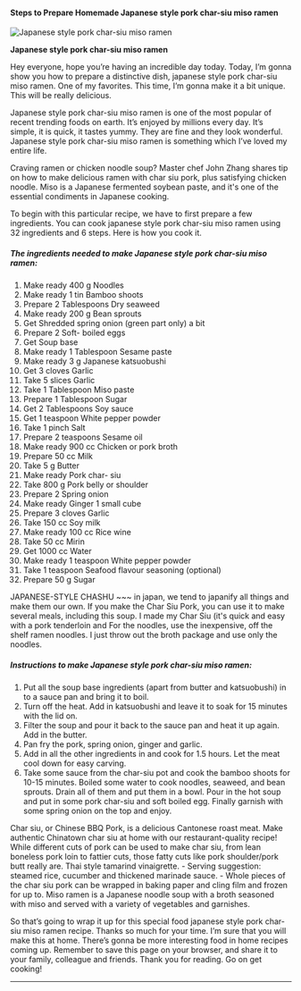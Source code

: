             

#### Steps to Prepare Homemade Japanese style pork char-siu miso ramen

![Japanese style pork char-siu miso ramen](https://img-global.cpcdn.com/recipes/b09ca32ef3f98eb0/751x532cq70/japanese-style-pork-char-siu-miso-ramen-recipe-main-photo.jpg)

**Japanese style pork char-siu miso ramen**

Hey everyone, hope you’re having an incredible day today. Today, I’m gonna show you how to prepare a distinctive dish, japanese style pork char-siu miso ramen. One of my favorites. This time, I’m gonna make it a bit unique. This will be really delicious.

Japanese style pork char-siu miso ramen is one of the most popular of recent trending foods on earth. It’s enjoyed by millions every day. It’s simple, it is quick, it tastes yummy. They are fine and they look wonderful. Japanese style pork char-siu miso ramen is something which I’ve loved my entire life.

Craving ramen or chicken noodle soup? Master chef John Zhang shares tip on how to make delicious ramen with char siu pork, plus satisfying chicken noodle. Miso is a Japanese fermented soybean paste, and it's one of the essential condiments in Japanese cooking.

To begin with this particular recipe, we have to first prepare a few ingredients. You can cook japanese style pork char-siu miso ramen using 32 ingredients and 6 steps. Here is how you cook it.

##### The ingredients needed to make Japanese style pork char-siu miso ramen:

1.  Make ready 400 g Noodles
2.  Make ready 1 tin Bamboo shoots
3.  Prepare 2 Tablespoons Dry seaweed
4.  Make ready 200 g Bean sprouts
5.  Get Shredded spring onion (green part only) a bit
6.  Prepare 2 Soft- boiled eggs
7.  Get Soup base
8.  Make ready 1 Tablespoon Sesame paste
9.  Make ready 3 g Japanese katsuobushi
10.  Get 3 cloves Garlic
11.  Take 5 slices Garlic
12.  Take 1 Tablespoon Miso paste
13.  Prepare 1 Tablespoon Sugar
14.  Get 2 Tablespoons Soy sauce
15.  Get 1 teaspoon White pepper powder
16.  Take 1 pinch Salt
17.  Prepare 2 teaspoons Sesame oil
18.  Make ready 900 cc Chicken or pork broth
19.  Prepare 50 cc Milk
20.  Take 5 g Butter
21.  Make ready Pork char- siu
22.  Take 800 g Pork belly or shoulder
23.  Prepare 2 Spring onion
24.  Make ready Ginger 1 small cube
25.  Prepare 3 cloves Garlic
26.  Take 150 cc Soy milk
27.  Make ready 100 cc Rice wine
28.  Take 50 cc Mirin
29.  Get 1000 cc Water
30.  Make ready 1 teaspoon White pepper powder
31.  Take 1 teaspoon Seafood flavour seasoning (optional)
32.  Prepare 50 g Sugar

JAPANESE-STYLE CHASHU ~~~ in japan, we tend to japanify all things and make them our own. If you make the Char Siu Pork, you can use it to make several meals, including this soup. I made my Char Siu (it's quick and easy with a pork tenderloin and For the noodles, use the inexpensive, off the shelf ramen noodles. I just throw out the broth package and use only the noodles.

##### Instructions to make Japanese style pork char-siu miso ramen:

1.  Put all the soup base ingredients (apart from butter and katsuobushi) in to a sauce pan and bring it to boil.
2.  Turn off the heat. Add in katsuobushi and leave it to soak for 15 minutes with the lid on.
3.  Filter the soup and pour it back to the sauce pan and heat it up again. Add in the butter.
4.  Pan fry the pork, spring onion, ginger and garlic.
5.  Add in all the other ingredients in and cook for 1.5 hours. Let the meat cool down for easy carving.
6.  Take some sauce from the char-siu pot and cook the bamboo shoots for 10-15 minutes. Boiled some water to cook noodles, seaweed, and bean sprouts. Drain all of them and put them in a bowl. Pour in the hot soup and put in some pork char-siu and soft boiled egg. Finally garnish with some spring onion on the top and enjoy.

Char siu, or Chinese BBQ Pork, is a delicious Cantonese roast meat. Make authentic Chinatown char siu at home with our restaurant-quality recipe! While different cuts of pork can be used to make char siu, from lean boneless pork loin to fattier cuts, those fatty cuts like pork shoulder/pork butt really are. Thai style tamarind vinaigrette. - Serving suggestion: steamed rice, cucumber and thickened marinade sauce. - Whole pieces of the char siu pork can be wrapped in baking paper and cling film and frozen for up to. Miso ramen is a Japanese noodle soup with a broth seasoned with miso and served with a variety of vegetables and garnishes.

So that’s going to wrap it up for this special food japanese style pork char-siu miso ramen recipe. Thanks so much for your time. I’m sure that you will make this at home. There’s gonna be more interesting food in home recipes coming up. Remember to save this page on your browser, and share it to your family, colleague and friends. Thank you for reading. Go on get cooking!

* * *
